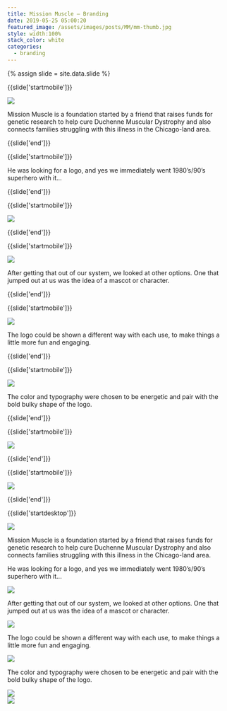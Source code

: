 ```yaml
---
title: Mission Muscle — Branding
date: 2019-05-25 05:00:20
featured_image: /assets/images/posts/MM/mm-thumb.jpg
style: width:100%
stack_color: white
categories:
  - branding
---
```


{% assign slide = site.data.slide %}

{{slide['startmobile']}}

<div><img class='full-height' src='{{ site.url }}/assets/images/posts/MM/mm-1-mobile@2x.png' /></div>

<p class='bg'>Mission Muscle is a foundation started by a friend that raises funds for genetic research to help cure Duchenne Muscular Dystrophy and also connects families struggling with this illness in the Chicago-land area.</p>

{{slide['end']}}

{{slide['startmobile']}}

He was looking for a logo, and yes we immediately went 1980’s/90’s superhero with it…

{{slide['end']}}

{{slide['startmobile']}}

<div><img class='full-height' src='{{ site.url }}/assets/images/posts/MM/mm-2-mobile@2x.png' /></div>

{{slide['end']}}

{{slide['startmobile']}}

<div><img class='full-height' src='{{ site.url }}/assets/images/posts/MM/mm-3-mobile@2x.png' /></div>

<p class='bg-dark'>After getting that out of our system,  we looked at other options. One that jumped out at us was the idea of a mascot or character.</p>
{{slide['end']}}

{{slide['startmobile']}}

<div><img class='full-height' src='{{ site.url }}/assets/images/posts/MM/mm-4-mobile@2x.png' /></div>

<p class='bg-dark'>The logo could be shown a different way with each use, to make things a little more fun and engaging.</p>

{{slide['end']}}

{{slide['startmobile']}}

<div><img class='full-height' src='{{ site.url }}/assets/images/posts/MM/mm-5-mobile@2x.png' /></div>

<p class='bg-dark'>The color and typography were chosen to be energetic and pair with the bold bulky shape of the logo.</p>

{{slide['end']}}

{{slide['startmobile']}}

<div><img class='full-height' src='{{ site.url }}/assets/images/posts/MM/mm-6-mobile@2x.png' /></div>

{{slide['end']}}

{{slide['startmobile']}}

<div><img class='full-height' src='{{ site.url }}/assets/images/posts/MM/mm-7-mobile@2x.png' /></div>

{{slide['end']}}

{{slide['startdesktop']}}

<div><img class='full-width' src='{{ site.url }}/assets/images/posts/MM/mm-1@2x.png' /></div>

Mission Muscle is a foundation started by a friend that raises funds for genetic research to help cure Duchenne Muscular Dystrophy and also connects families struggling with this illness in the Chicago-land area.

He was looking for a logo, and yes we immediately went 1980’s/90’s superhero with it...

<div><img src='{{ site.url }}/assets/images/posts/MM/mm-2@2x.png' /></div>

After getting that out of our system, we looked at other options. One that jumped out at us was the idea of a mascot or character.

<div><img src='{{ site.url }}/assets/images/posts/MM/mm-3@2x.png' /></div>

The logo could be shown a different way with each use, to make things a little more fun and engaging.

<div><img src='{{ site.url }}/assets/images/posts/MM/mm-4@2x.png' /></div>

The color and typography were chosen to be energetic and pair with the bold bulky shape of the logo.

<div><img src='{{ site.url }}/assets/images/posts/MM/mm-5@2x.png' /></div>

<div class='row'>

<div><img src='{{ site.url }}/assets/images/posts/MM/mm-6@2x.png' /></div><!--

--><div><img src='{{ site.url }}/assets/images/posts/MM/mm-7@2x.png' /></div>

</div>

{{slide['end']}}
